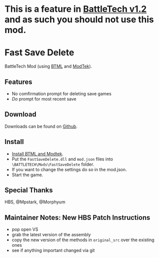 # This is a feature in [BattleTech v1.2](https://forum.paradoxplaza.com/forum/index.php?threads/beta-battletech-update-1-2-0-release-notes.1115763/) and as such you should not use this mod.

# Fast Save Delete

BattleTech Mod (using [BTML](https://github.com/Mpstark/BattleTechModLoader) and [ModTek](https://github.com/Mpstark/ModTek)).

## Features
* No comfirmation prompt for deleting save games
* _Do_ prompt for most recent save

## Download
Downloads can be found on [Github](https://github.com/janxious/FastSaveDelete/releases).

## Install
- [Install BTML and Modtek](https://github.com/Mpstark/ModTek/wiki/The-Drop-Dead-Simple-Guide-to-Installing-BTML-&-ModTek-&-ModTek-mods).
- Put the `FastSaveDelete.dll` and `mod.json` files into `\BATTLETECH\Mods\FastSaveDelete` folder.
- If you want to change the settings do so in the mod.json.
- Start the game.

## Special Thanks

HBS, @Mpstark, @Morphyum

## Maintainer Notes: New HBS Patch Instructions

* pop open VS
* grab the latest version of the assembly
* copy the new version of the methods in `original_src` over the existing ones
* see if anything important changed via git
